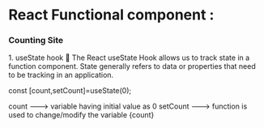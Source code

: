 # React Functional component :

<h3>Counting Site</h3>
1. useState hook 🙌
The React useState Hook allows us to track state in a function component.
State generally refers to data or properties that need to be tracking in an application.

const [count,setCount]=useState(0);

count ---> variable having initial value as 0
setCount ---> function is used to change/modify the variable {count}
